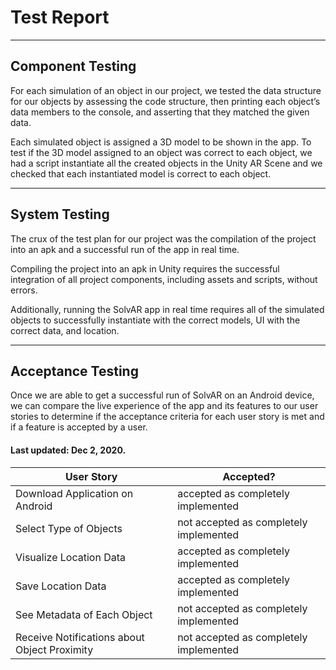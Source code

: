 # Test Report

---
## Component Testing


For each simulation of an object in our project, we tested the data structure for our objects by assessing the code structure, then printing each object’s data members to the console, and asserting that they matched the given data.

Each simulated object is assigned a 3D model to be shown in the app.
To test if the 3D model assigned to an object was correct to each object, we had a script instantiate all the created objects in the Unity AR Scene and we checked that each instantiated model is correct to each object.

---
## System Testing


The crux of the test plan for our project was the compilation of the project into an apk and a successful run of the app in real time.

Compiling the project into an apk in Unity requires the successful integration of all project components, including assets and scripts, without errors. 

Additionally, running the SolvAR app in real time requires all of the simulated objects to successfully instantiate with the correct models, UI with the correct data, and location.

---
## Acceptance Testing


Once we are able to get a successful run of SolvAR on an Android device, we can compare the live experience of the app and its features to our user stories to determine if the acceptance criteria for each user story is met and if a feature is accepted by a user. 
 
#### Last updated: Dec 2, 2020.

User Story | Accepted?
---------- | ---------
Download Application on Android | accepted as completely implemented
Select Type of Objects | not accepted as completely implemented
Visualize Location Data | accepted as completely implemented
Save Location Data | accepted as completely implemented
See Metadata of Each Object | not accepted as completely implemented
Receive Notifications about Object Proximity | not accepted as completely implemented
